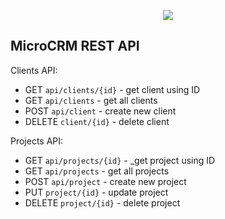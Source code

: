 <p align="center"><img src="https://laravel.com/assets/img/components/logo-laravel.svg"></p>

## MicroCRM REST API

Clients API:
- GET `api/clients/{id}` - get client using ID
- GET `api/clients` - get all clients
- POST `api/client` - create new client
- DELETE `client/{id}` - delete client

Projects API:
- GET `api/projects/{id}` - _get project using ID
- GET `api/projects` - get all projects
- POST `api/project` - create new project
- PUT `project/{id}` - update project
- DELETE `project/{id}` - delete project
